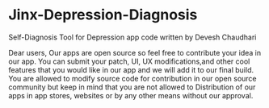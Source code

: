 # Jinx-Depression-Diagnosis
Self-Diagnosis Tool for Depression
app code written by Devesh Chaudhari

Dear users,
  Our apps are open source so feel free to contribute your idea in our app. 
  You can submit your patch, UI, UX modifications,and other cool features 
  that you would like in our app and we will add it to our final build. 
  You are allowed to modify source code for contribution in our open source
  community but keep in mind that you are not allowed to Distribution of our apps in
  app stores, websites or by any other means without our approval.
